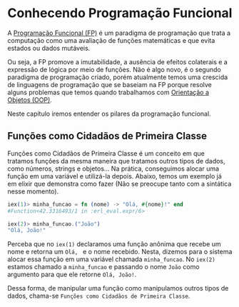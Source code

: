 # Conhecendo Programação Funcional

A [Programação Funcional (FP)](https://pt.wikipedia.org/wiki/Programa%C3%A7%C3%A3o_funcional) é um paradigma de programação que trata a computação como uma avaliação de funções matemáticas e que evita estados ou dados mutáveis.

Ou seja, a FP promove a imutabilidade, a ausência de efeitos colaterais e a expressão de lógica por meio de funções. Não é algo novo, é o segundo paradigma de programação criado, porém atualmente temos uma crescida de linguagens de programação que se baseiam na FP porque resolve alguns problemas que temos quando trabalhamos com [Orientação a Objetos (OOP)](https://pt.wikipedia.org/wiki/Programa%C3%A7%C3%A3o_orientada_a_objetos).

Neste capítulo iremos entender os pilares da programação funcional.

## Funções como Cidadãos de Primeira Classe
Funções como Cidadãos de Primeira Classe é um conceito em que tratamos funções da mesma maneira que tratamos outros tipos de dados, como números, strings e objetos... Na prática, conseguimos alocar uma função em uma variável e utilizá-la depois. Abaixo, temos um exemplo já em elixir que demonstra como fazer (Não se preocupe tanto com a sintática nesse momento).

```elixir
iex(1)> minha_funcao = fn (nome) -> "Olá, #{nome}!" end
#Function<42.3316493/1 in :erl_eval.expr/6>

iex(2)> minha_funcao.("João")
"Olá, João!"
```

Perceba que no `iex(1)` declaramos uma função anônima que recebe um nome e retorna um `Olá, ` e o nome recebido. Nesta, dizemos para o sistema alocar essa função em uma variável chamada `minha_funcao`.
No `iex(2)` estamos chamado a `minha_funcao` e passando o nome `João` como argumento para que ele retorne `Olá, João!`.

Dessa forma, de manipular uma função como manipulamos outros tipos de dados, chama-se `Funções como Cidadãos de Primeira Classe`.